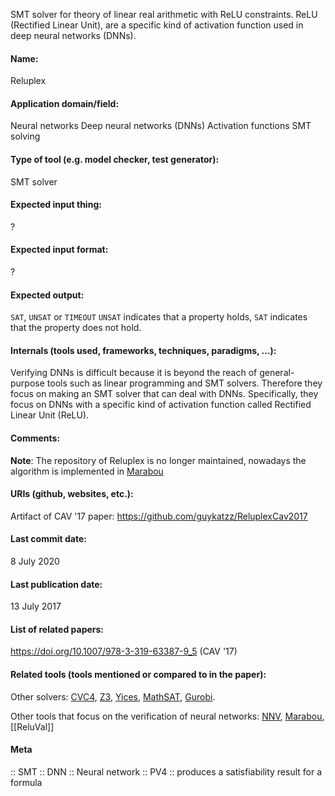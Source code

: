 SMT solver for  theory of linear real arithmetic with ReLU constraints.
ReLU (Rectified Linear Unit), are a specific kind of activation function used in deep neural networks (DNNs).

#### Name:
Reluplex

#### Application domain/field:
Neural networks
Deep neural networks (DNNs)
Activation functions
SMT solving

#### Type of tool (e.g. model checker, test generator):
SMT solver

#### Expected input thing:
?

#### Expected input format:
?

#### Expected output:
`SAT`, `UNSAT` or `TIMEOUT`
`UNSAT` indicates that a property holds, `SAT` indicates that the property does not hold. 

#### Internals (tools used, frameworks, techniques, paradigms, ...):
Verifying DNNs is difficult because it is beyond the reach of general-purpose tools such as linear programming and SMT solvers. Therefore they focus on making an SMT solver that can deal with DNNs. Specifically, they focus on DNNs with a specific kind of activation function called Rectified Linear Unit (ReLU).

#### Comments:
**Note**: The repository of Reluplex is no longer maintained, nowadays the algorithm is implemented in [Marabou](../../Marabou.md)

#### URIs (github, websites, etc.):
Artifact of CAV '17 paper: https://github.com/guykatzz/ReluplexCav2017

#### Last commit date:
8 July 2020

#### Last publication date:
13 July 2017

#### List of related papers:
https://doi.org/10.1007/978-3-319-63387-9_5 (CAV '17)

#### Related tools (tools mentioned or compared to in the paper):
Other solvers: [CVC4](CVC4.md), [Z3](Z3.md), [Yices](Yices.md), [MathSAT](MathSAT.md), [Gurobi](../Gurobi.md).

Other tools that focus on the verification of neural networks: [NNV](../../NNV.md), [Marabou](../../Marabou.md), [[ReluVal]]

#### Meta
:: SMT
:: DNN
:: Neural network
:: PV4 :: produces a satisfiability result for a formula